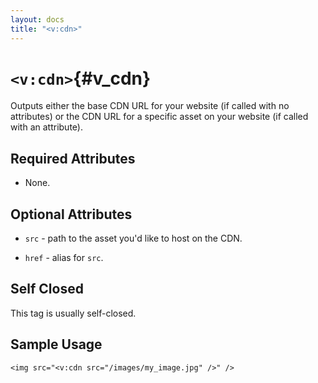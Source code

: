 ```yaml
---
layout: docs
title: "<v:cdn>"
---
```


# `<v:cdn>`{#v_cdn}

Outputs either the base CDN URL for your website (if called with no
attributes) or the CDN URL for a specific asset on your website (if
called with an attribute).

## Required Attributes

-   None.

## Optional Attributes

-   `src` - path to the asset you'd like to host on the CDN.

-   `href` - alias for `src`.

## Self Closed

This tag is usually self-closed.

## Sample Usage

    <img src="<v:cdn src="/images/my_image.jpg" />" />
